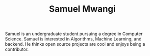 ﻿---
title: Samuel Mwangi
type: authors
github: https://github.com/Sajeyks/
twitter: https://twitter.com/sam11096199/
linkedin: https://www.linkedin.com/in/samuel-mwangi-ab2452211/
stackoverflow: https://stackoverflow.com/users/12601926/sajeyks-mwangi/
images:
  - url: /engineering-education/authors/samuel-mwangi/avatar.jpg 
skills: ["Python", "Data Structures & Algorithms", "Django", "DjangoRestful APIs", "Tensorflow", "Technical Writing"]
---
Samuel is an undergraduate student pursuing a degree in Computer Science. Samuel is interested in Algorithms, Machine Learning, and backend. He thinks open source projects are cool and enjoys being a contributor.

